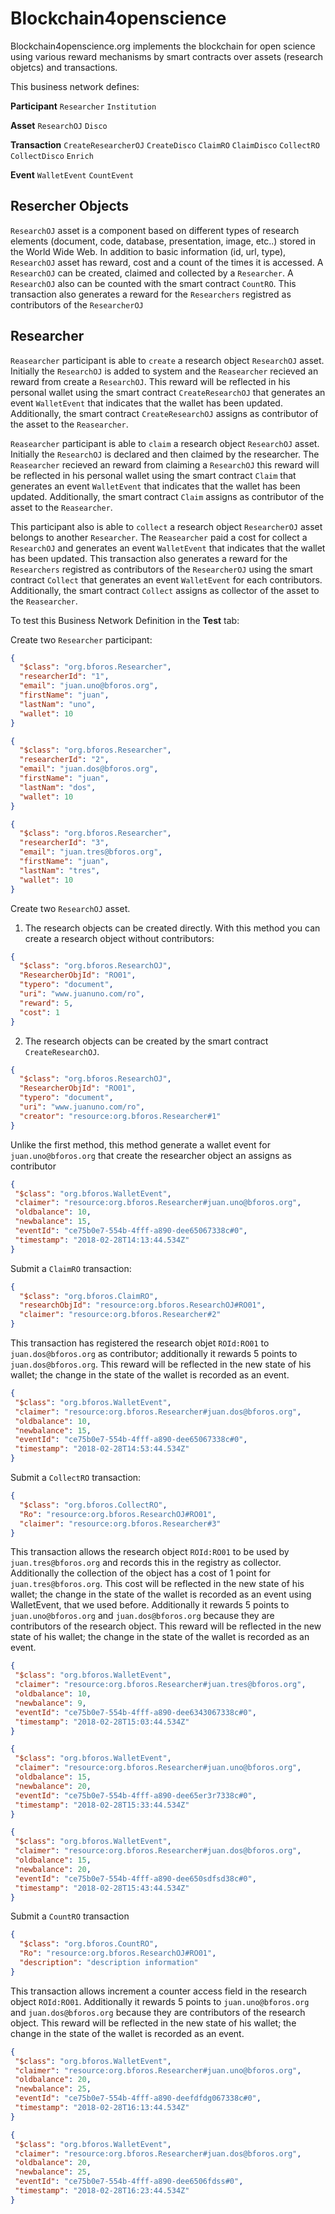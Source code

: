 # Blockchain4openscience

Blockchain4openscience.org implements the blockchain for open science using various reward mechanisms by
smart contracts over assets (research objetcs) and transactions.

This business network defines:

 **Participant**
`Researcher`
`Institution`

**Asset**
`ResearchOJ`
`Disco`

**Transaction**
`CreateResearcherOJ`
`CreateDisco`
`ClaimRO`
`ClaimDisco`
`CollectRO`
`CollectDisco`
`Enrich`

**Event**
`WalletEvent`
`CountEvent`

## Resercher Objects

`ResearchOJ` asset is a component based on different types of research elements (document, code, database, presentation, image, etc..) stored in the World Wide Web. In addition to basic information (id, url, type), `ResearchOJ` asset has reward, cost and a count of the times it is accessed. A `ResearchOJ` can be created, claimed and collected by a `Researcher`. A `ResearchOJ` also can be counted with the smart contract `CountRO`. This transaction also generates a reward for the `Researchers` registred as contributors of the `ResearcherOJ`

## Researcher

`Reasearcher` participant is able to `create` a research object `ResearchOJ` asset. Initially the `ResearchOJ` is added to system and the `Reasearcher` recieved an reward from create a `ResearchOJ`. This reward will be reflected in his personal wallet using the smart contract `CreateResearchOJ` that generates an event `WalletEvent` that indicates that the wallet has been updated. Additionally, the smart contract `CreateResearchOJ` assigns as contributor of the asset to the `Reasearcher`.

`Reasearcher` participant is able to `claim` a research object `ResearchOJ` asset. Initially the `ResearchOJ` is declared and then claimed by the researcher. The `Reasearcher` recieved an reward from claiming a `ResearchOJ` this reward will be reflected in his personal wallet using the smart contract `Claim` that generates an event `WalletEvent` that indicates that the wallet has been updated. Additionally, the smart contract `Claim` assigns as contributor of the asset to the `Reasearcher`. 

This participant also is able to `collect` a research object `ResearcherOJ` asset belongs to another `Researcher`. The `Reasearcher` paid a cost for collect a `ResearchOJ` and generates an event `WalletEvent` that indicates that the wallet has been updated. This transaction also generates a reward for the `Researchers` registred as contributors of the `ResearcherOJ` using the smart contract  `Collect` that generates an event `WalletEvent` for each contributors. Additionally, the smart contract `Collect` assigns as collector of the asset to the `Reasearcher`.

To test this Business Network Definition in the **Test** tab:

Create two `Researcher` participant:

```json
{
  "$class": "org.bforos.Researcher",
  "researcherId": "1",
  "email": "juan.uno@bforos.org",
  "firstName": "juan",
  "lastNam": "uno",
  "wallet": 10
}
```

```json
{
  "$class": "org.bforos.Researcher",
  "researcherId": "2",
  "email": "juan.dos@bforos.org",
  "firstName": "juan",
  "lastNam": "dos",
  "wallet": 10
}
```

```json
{
  "$class": "org.bforos.Researcher",
  "researcherId": "3",
  "email": "juan.tres@bforos.org",
  "firstName": "juan",
  "lastNam": "tres",
  "wallet": 10
}
```

Create two `ResearchOJ` asset. 

1. The research objects can be created directly. With this method you can create a research object without contributors: 

```json
{
  "$class": "org.bforos.ResearchOJ",
  "ResearcherObjId": "RO01",
  "typero": "document",
  "uri": "www.juanuno.com/ro",
  "reward": 5,
  "cost": 1
}
```

2. The research objects can be created by the smart contract `CreateResearchOJ`. 

```json
{
  "$class": "org.bforos.ResearchOJ", 
  "ResearcherObjId": "RO01",
  "typero": "document",
  "uri": "www.juanuno.com/ro",
  "creator": "resource:org.bforos.Researcher#1"
}
```

Unlike the first method, this method generate a wallet event for `juan.uno@bforos.org` that create the researcher object an assigns as contributor

```json
{
 "$class": "org.bforos.WalletEvent",
 "claimer": "resource:org.bforos.Researcher#juan.uno@bforos.org",
 "oldbalance": 10,
 "newbalance": 15,
 "eventId": "ce75b0e7-554b-4fff-a890-dee65067338c#0",
 "timestamp": "2018-02-28T14:13:44.534Z"
}
```

Submit a `ClaimRO` transaction:

```json
{
  "$class": "org.bforos.ClaimRO",
  "researchObjId": "resource:org.bforos.ResearchOJ#RO01",
  "claimer": "resource:org.bforos.Researcher#2"
}
```

This transaction has registered the research objet `ROId:RO01` to `juan.dos@bforos.org` as contributor; additionally it rewards 5 points to `juan.dos@bforos.org`. This reward will be reflected in the new state of his wallet; the change in the state of the wallet is recorded as an event.

```json
{
 "$class": "org.bforos.WalletEvent",
 "claimer": "resource:org.bforos.Researcher#juan.dos@bforos.org",
 "oldbalance": 10,
 "newbalance": 15,
 "eventId": "ce75b0e7-554b-4fff-a890-dee65067338c#0",
 "timestamp": "2018-02-28T14:53:44.534Z"
}
```

Submit a `CollectRO` transaction:

```json
{
  "$class": "org.bforos.CollectRO",
  "Ro": "resource:org.bforos.ResearchOJ#RO01",
  "claimer": "resource:org.bforos.Researcher#3"
}
```

This transaction allows the research object `ROId:RO01` to be used by `juan.tres@bforos.org` and records this in the registry as collector. Additionally the collection of the object has a cost of 1 point for `juan.tres@bforos.org`. This cost will be reflected in the new state of his wallet; the change in the state of the wallet is recorded as an event using WalletEvent, that we used before. Additionally it rewards 5 points to `juan.uno@bforos.org` and `juan.dos@bforos.org` because they are contributors of the research object. This reward will be reflected in the new state of his wallet; the change in the state of the wallet is recorded as an event.

```json
{
 "$class": "org.bforos.WalletEvent",
 "claimer": "resource:org.bforos.Researcher#juan.tres@bforos.org",
 "oldbalance": 10,
 "newbalance": 9,
 "eventId": "ce75b0e7-554b-4fff-a890-dee6343067338c#0",
 "timestamp": "2018-02-28T15:03:44.534Z"
}
```

```json
{
 "$class": "org.bforos.WalletEvent",
 "claimer": "resource:org.bforos.Researcher#juan.uno@bforos.org",
 "oldbalance": 15,
 "newbalance": 20,
 "eventId": "ce75b0e7-554b-4fff-a890-dee65er3r7338c#0",
 "timestamp": "2018-02-28T15:33:44.534Z"
}
```

```json
{
 "$class": "org.bforos.WalletEvent",
 "claimer": "resource:org.bforos.Researcher#juan.dos@bforos.org",
 "oldbalance": 15,
 "newbalance": 20,
 "eventId": "ce75b0e7-554b-4fff-a890-dee650sdfsd38c#0",
 "timestamp": "2018-02-28T15:43:44.534Z"
}
```

Submit a `CountRO` transaction

```json
{
  "$class": "org.bforos.CountRO",
  "Ro": "resource:org.bforos.ResearchOJ#RO01",
  "description": "description information"
}

``` 

This transaction allows increment a counter access field in the research object `ROId:RO01`. Additionally it rewards 5 points to `juan.uno@bforos.org` and `juan.dos@bforos.org` because they are contributors of the research object. This reward will be reflected in the new state of his wallet; the change in the state of the wallet is recorded as an event.


```json
{
 "$class": "org.bforos.WalletEvent",
 "claimer": "resource:org.bforos.Researcher#juan.uno@bforos.org",
 "oldbalance": 20,
 "newbalance": 25,
 "eventId": "ce75b0e7-554b-4fff-a890-deefdfdg067338c#0",
 "timestamp": "2018-02-28T16:13:44.534Z"
}
```

```json
{
 "$class": "org.bforos.WalletEvent",
 "claimer": "resource:org.bforos.Researcher#juan.dos@bforos.org",
 "oldbalance": 20,
 "newbalance": 25,
 "eventId": "ce75b0e7-554b-4fff-a890-dee6506fdss#0",
 "timestamp": "2018-02-28T16:23:44.534Z"
}
```
